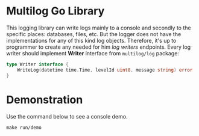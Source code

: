 # Multilog Go Library

This logging library can write logs mainly to a console and secondly to the specific places: databases, files, etc. But the logger does not have the implementations for any of this kind log objects. Therefore, it's up to programmer to create any needed for him *log writers* endpoints. Every log writer should implement **Writer** interface from `multilog/log` package:

``` Go
type Writer interface {
	WriteLog(datetime time.Time, levelId uint8, message string) error
}
```

# Demonstration

Use the command below to see a console demo.

```
make run/demo
```
